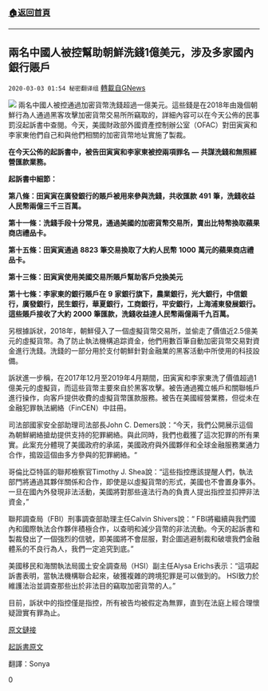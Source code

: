###  [:house:返回首頁](https://github.com/ourhimalayas/txt)
---

## 兩名中國人被控幫助朝鮮洗錢1億美元，涉及多家國內銀行賬戶
`2020-03-03 01:54 秘密翻译组` [轉載自GNews](https://gnews.org/zh-hant/130101/)

![](https://s3-ap-northeast-1.amazonaws.com/news.guo.offload.media/wp-content/uploads/2020/03/03015221/1-5.png)
兩名中國人被控通過加密貨幣洗錢超過一億美元。這些錢是在2018年由幾個朝鮮行為人通過黑客攻擊加密貨幣交易所所竊取的，詳細內容可以在今天公佈的民事罰沒起訴書中查閱。今天，美國財政部外國資產控制辦公室（OFAC）對田寅寅和李家東他們自己和與他們相關的加密貨幣地址實施了製裁。

**在今天公佈的起訴書中，被告田寅寅和李家東被控兩項罪名** **—** **共謀洗錢和無照經營匯款業務。**

**起訴書中細節：**

**第八條：田寅寅在廣發銀行的賬戶被用來參與洗錢，共收匯款** **491** **筆，洗錢收益人民幣兩億三千三百萬。**

**第十一條：洗錢手段十分常見，通過美國的加密貨幣交易所，賣出比特幣換取蘋果商店禮品卡。**

**第十五條：田寅寅通過** **8823** **筆交易換取了大約人民幣** **1000** **萬元的蘋果商店禮品卡。**

**第十三條：田寅寅使用美國交易所賬戶幫助客戶兌換美元**

**第十七條：李家東的銀行賬戶在** **9** **家銀行旗下，農業銀行，光大銀行，中信銀行，廣發銀行，民生銀行，華夏銀行，工商銀行，平安銀行，上海浦東發展銀行。這些賬戶接收了大約** **2000** **筆匯款，洗錢收益達人民幣兩億兩千九百萬。**

另根據訴狀，2018年，朝鮮侵入了一個虛擬貨幣交易所，並偷走了價值近2.5億美元的虛擬貨幣。為了防止執法機構追踪資金，他們用數百筆自動加密貨幣交易對資金進行洗錢。洗錢的一部分用於支付朝鮮針對金融業的黑客活動中所使用的科技設備。

訴狀進一步稱，在2017年12月至2019年4月期間，田寅寅和李家東洗了價值超過1億美元的虛擬貨，而這些貨幣主要來自於黑客攻擊。被告通過獨立帳戶和關聯帳戶進行操作，向客戶提供收費的虛擬貨幣匯款服務。被告在美國經營業務，但從未在金融犯罪執法網絡（FinCEN）中註冊。

司法部國家安全部助理司法部長John C. Demers說：“今天，我們公開展示這個為朝鮮網絡搶劫提供支持的犯罪網絡。與此同時，我們也截獲了這次犯罪的所有果實。此案充分體現了美國政府的承諾，美國政府與外國夥伴和全球金融服務業通力合作，搗毀這個由多方參與的犯罪網絡。“

哥倫比亞特區的聯邦檢察官Timothy J. Shea說：“這些指控應該提醒人們，執法部門將通過其夥伴關係和合作，即使是以虛擬貨幣的形式，美國也不會置身事外。一旦在國內外發現非法活動，美國將對那些違法行為的負責人提出指控並扣押非法資金，”

聯邦調查局（FBI）刑事調查部助理主任Calvin Shivers說：“ FBI將繼續與我們國內和國際執法合作夥伴積極合作，以查明和減少貨幣的非法流動。今天的起訴書和製裁發出了一個強烈的信號，即美國將不會屈服，對企圖逃避制裁和破壞我們金融體系的不良行為人，我們一定追究到底。”

美國移民和海關執法局國土安全調查局（HSI）副主任Alysa Erichs表示：“這項起訴書表明，當執法機構聯合起來，破獲複雜的跨境犯罪是可以做到的。 HSI致力於維護法治並調查那些出於非法目的竊取加密貨幣的人。”

目前，訴狀中的指控僅是指控，所有被告均被假定為無罪，直到在法庭上經合理懷疑證實有罪為止。

[原文鏈接](https://www.justice.gov/opa/pr/two-chinese-nationals-charged-laundering-over-100-million-cryptocurrency-exchange-hack)

[起訴書原文](https://www.justice.gov/opa/press-release/file/1253486/download)

翻譯：Sonya

0
